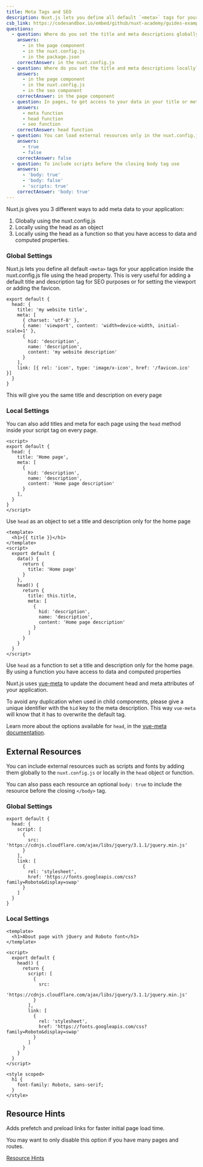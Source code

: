 ```yaml
---
title: Meta Tags and SEO
description: Nuxt.js lets you define all default `<meta>` tags for your application inside the nuxt.config.js file using the head property. This is very useful for adding a default title and description tag for SEO purposes or for setting the viewport or adding the favicon.
csb_link: https://codesandbox.io/embed/github/nuxt-academy/guides-examples/tree/master/03_features/06_meta_tags_seo?fontsize=14&hidenavigation=1&theme=dark
questions:
  - question: Where do you set the title and meta descriptions globally?
    answers:
      - in the page component
      - in the nuxt.config.js
      - in the package.json
    correctAnswer: in the nuxt.config.js
  - question: Where do you set the title and meta descriptions locally?
    answers:
      - in the page component
      - in the nuxt.config.js
      - in the seo component
    correctAnswer: in the page component
  - question: In pages, to get access to your data in your title or meta description you use the
    answers:
      - meta function
      - head function
      - seo function
    correctAnswer: head function
  - question: You can load external resources only in the nuxt.config.js
    answers:
      - true
      - false
    correctAnswer: false
  - question: To include scripts before the closing body tag use
    answers:
      - 'body: true'
      - 'body: false'
      - 'scripts: true'
    correctAnswer: 'body: true'
---
```


Nuxt.js gives you 3 different ways to add meta data to your application:

1. Globally using the nuxt.config.js
2. Locally using the head as an object
3. Locally using the head as a function so that you have access to data and computed properties.

### Global Settings

Nuxt.js lets you define all default `<meta>` tags for your application inside the nuxt.config.js file using the head property. This is very useful for adding a default title and description tag for SEO purposes or for setting the viewport or adding the favicon.

```js{}[nuxt.config.js]
export default {
  head: {
    title: 'my website title',
    meta: [
      { charset: 'utf-8' },
      { name: 'viewport', content: 'width=device-width, initial-scale=1' },
      {
        hid: 'description',
        name: 'description',
        content: 'my website description'
      }
    ],
    link: [{ rel: 'icon', type: 'image/x-icon', href: '/favicon.ico' }]
  }
}
```

<alert type="info">

This will give you the same title and description on every page

</alert>

### Local Settings

You can also add titles and meta for each page using the `head` method inside your script tag on every page.

```js{}[pages/index.vue]
<script>
export default {
  head: {
    title: 'Home page',
    meta: [
      {
        hid: 'description',
        name: 'description',
        content: 'Home page description'
      }
    ],
  }
}
</script>
```

<alert type="info">

Use `head` as an object to set a title and description only for the home page

</alert>

```html{}[pages/index.vue]
<template>
  <h1>{{ title }}</h1>
</template>
<script>
  export default {
    data() {
      return {
        title: 'Home page'
      }
    },
    head() {
      return {
        title: this.title,
        meta: [
          {
            hid: 'description',
            name: 'description',
            content: 'Home page description'
          }
        ]
      }
    }
  }
</script>
```

<alert type="info">

Use `head` as a function to set a title and description only for the home page. By using a function you have access to data and computed properties

</alert>

Nuxt.js uses [vue-meta](https://vue-meta.nuxtjs.org/) to update the document head and meta attributes of your application.

<alert>

To avoid any duplication when used in child components, please give a unique identifier with the `hid` key to the meta description. This way `vue-meta` will know that it has to overwrite the default tag.

</alert>

<alert type="next">

Learn more about the options available for `head`, in the [vue-meta documentation](https://vue-meta.nuxtjs.org/api/#metainfo-properties).

</alert>

## External Resources

You can include external resources such as scripts and fonts by adding them globally to the `nuxt.config.js` or locally in the `head` object or function.

<alert type="info">

You can also pass each resource an optional `body: true` to include the resource before the closing `</body>` tag.

</alert>

### Global Settings

```js{}[nuxt.config.js]
export default {
  head: {
    script: [
      {
        src: 'https://cdnjs.cloudflare.com/ajax/libs/jquery/3.1.1/jquery.min.js'
      }
    ],
    link: [
      {
        rel: 'stylesheet',
        href: 'https://fonts.googleapis.com/css?family=Roboto&display=swap'
      }
    ]
  }
}
```

### Local Settings

```html{}[pages/index.vue]
<template>
  <h1>About page with jQuery and Roboto font</h1>
</template>

<script>
  export default {
    head() {
      return {
        script: [
          {
            src:
              'https://cdnjs.cloudflare.com/ajax/libs/jquery/3.1.1/jquery.min.js'
          }
        ],
        link: [
          {
            rel: 'stylesheet',
            href: 'https://fonts.googleapis.com/css?family=Roboto&display=swap'
          }
        ]
      }
    }
  }
</script>

<style scoped>
  h1 {
    font-family: Roboto, sans-serif;
  }
</style>
```

## Resource Hints

Adds prefetch and preload links for faster initial page load time.

You may want to only disable this option if you have many pages and routes.

<alert type="next">

[Resource Hints](/docs/configuration-glossary/configuration-render#resourcehints)

</alert>

<app-modal>
  <code-sandbox  :src="csb_link"></code-sandbox>
</app-modal>

<quiz :questions="questions"></quiz>
